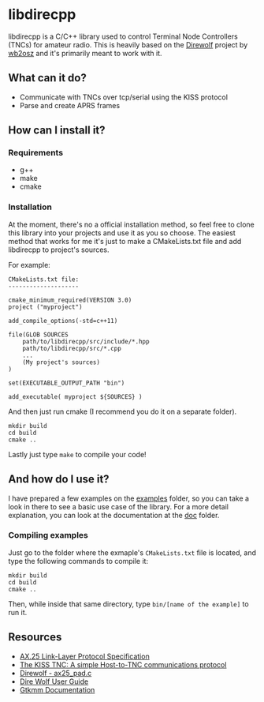 # libdirecpp

libdirecpp is a C/C++ library used to control Terminal Node Controllers (TNCs) for amateur radio. This is heavily based on the [Direwolf](https://github.com/wb2osz/direwolf) project by [wb2osz](https://github.com/wb2osz) and it's primarily meant to work with it.

## What can it do?

* Communicate with TNCs over tcp/serial using the KISS protocol
* Parse and create APRS frames

## How can I install it?

### Requirements

* g++
* make
* cmake

### Installation

At the moment, there's no a official installation method, so feel free to clone this library into your projects and use it as you so choose. The easiest method that works for me it's just to make a CMakeLists.txt file and add libdirecpp to project's sources.

For example:
```
CMakeLists.txt file:
--------------------

cmake_minimum_required(VERSION 3.0)
project ("myproject")

add_compile_options(-std=c++11)

file(GLOB SOURCES
    path/to/libdirecpp/src/include/*.hpp
    path/to/libdirecpp/src/*.cpp
    ...
    (My project's sources)
)

set(EXECUTABLE_OUTPUT_PATH "bin")

add_executable( myproject ${SOURCES} )
```

And then just run cmake (I recommend you do it on a separate folder).

```
mkdir build
cd build
cmake ..
```

Lastly just type `make` to compile your code!

## And how do I use it?

I have prepared a few examples on the [examples](https://github.com/TheLastBilly/libdirecpp/tree/master/examples) folder, so you can take a look in there to see a basic use case of the library. For a more detail explanation, you can look at the documentation at the [doc](https://github.com/TheLastBilly/libdirecpp/tree/master/doc) folder.

### Compiling examples

Just go to the folder where the exmaple's `CMakeLists.txt` file is located, and type the following commands to compile it:

```
mkdir build
cd build
cmake ..
```

Then, while inside that same directory, type `bin/[name of the example]` to run it.

## Resources
* [AX.25 Link-Layer Protocol Specification](https://tapr.org/pub_ax25.html)
* [The KISS TNC: A simple Host-to-TNC communications protocol](http://www.ax25.net/kiss.aspx)
* [Direwolf - ax25_pad.c](https://github.com/wb2osz/direwolf/blob/master/ax25_pad.c)
* [Dire Wolf User Guide](https://github.com/wb2osz/direwolf/blob/master/doc/User-Guide.pdf)
* [Gtkmm Documentation](https://developer.gnome.org/gtkmm-tutorial/stable/index.html)
